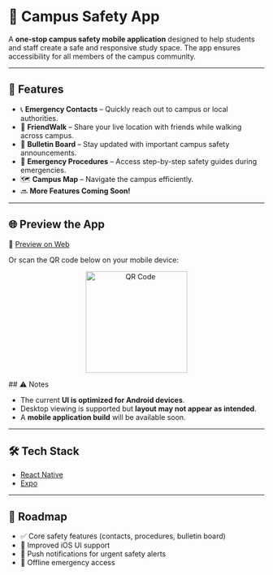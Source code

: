 # 📱 Campus Safety App

A **one-stop campus safety mobile application** designed to help students and staff create a safe and responsive study space. The app ensures accessibility for all members of the campus community.  

---

## 🚨 Features

- 📞 **Emergency Contacts** – Quickly reach out to campus or local authorities.  
- 🧭 **FriendWalk** – Share your live location with friends while walking across campus.  
- 📢 **Bulletin Board** – Stay updated with important campus safety announcements.  
- 📑 **Emergency Procedures** – Access step-by-step safety guides during emergencies.  
- 🗺 **Campus Map** – Navigate the campus efficiently.  
- 🔜 **More Features Coming Soon!**

---

## 🌐 Preview the App

🔗 [Preview on Web](https://campus-safety-app2--g183lahzxy.expo.app/)  

Or scan the QR code below on your mobile device:  

<p align="center">
  <img src="https://github.com/user-attachments/assets/0c837995-c3ee-4012-a4a6-f910933a76d3" alt="QR Code" width="200"/>
</p>
## ⚠️ Notes

- The current **UI is optimized for Android devices**.  
- Desktop viewing is supported but **layout may not appear as intended**.  
- A **mobile application build** will be available soon.  

---

## 🛠️ Tech Stack

- [React Native](https://reactnative.dev/)  
- [Expo](https://expo.dev/)  

---

## 📌 Roadmap

- ✅ Core safety features (contacts, procedures, bulletin board)  
- 🚧 Improved iOS UI support  
- 🚧 Push notifications for urgent safety alerts  
- 🚧 Offline emergency access  
